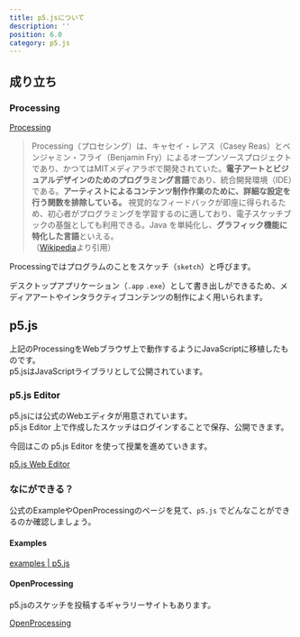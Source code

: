 ```yaml
---
title: p5.jsについて
description: ''
position: 6.0
category: p5.js
---
```


## 成り立ち

### Processing

<static-img src="resource/image/p5js_intro_logo-p5.png" alt="Processing" width="128" height="128"></static-img>

[Processing](https://processing.org/)

> Processing（プロセシング）は、キャセイ・レアス（Casey Reas）とベンジャミン・フライ（Benjamin Fry）によるオープンソースプロジェクトであり、かつてはMITメディアラボで開発されていた。<strong>電子アートとビジュアルデザインのためのプログラミング言語</strong>であり、統合開発環境（IDE）である。<strong>アーティストによるコンテンツ制作作業のために、詳細な設定を行う関数を排除している。</strong> 視覚的なフィードバックが即座に得られるため、初心者がプログラミングを学習するのに適しており、電子スケッチブックの基盤としても利用できる。Java を単純化し、<strong>グラフィック機能に特化した言語</strong>といえる。  
（[Wikipedia](https://ja.wikipedia.org/wiki/Processing)より引用）

Processingではプログラムのことをスケッチ（`sketch`）と呼びます。

デスクトップアプリケーション（`.app` `.exe`）として書き出しができるため、メディアアートやインタラクティブコンテンツの制作によく用いられます。

## p5.js

<static-img src="resource/image/common_logo-p5js.svg" width="128" height="58" alt="p5.js"></static-img>

上記のProcessingをWebブラウザ上で動作するようにJavaScriptに移植したものです。  
p5.jsはJavaScriptライブラリとして公開されています。

### p5.js Editor

p5.jsには公式のWebエディタが用意されています。  
p5.js Editor 上で作成したスケッチはログインすることで保存、公開できます。

今回はこの p5.js Editor を使って授業を進めていきます。

[p5.js Web Editor](https://editor.p5js.org/)

<static-img src="resource/image/p5js_intro_editor.png" alt="p5.js Editor"></static-img>


### なにができる？

<alert type="success">

公式のExampleやOpenProcessingのページを見て、`p5.js` でどんなことができるのか確認しましょう。

</alert>

#### Examples

[examples | p5.js](https://p5js.org/examples/)

<static-img src="resource/image/p5js_intro_p5js-examples.png" alt="p5.js Editor"></static-img>

#### OpenProcessing

p5.jsのスケッチを投稿するギャラリーサイトもあります。

[OpenProcessing](https://www.openprocessing.org/browse/#)

<static-img src="resource/image/p5js_intro_openprocessing.png" alt="p5.js Editor"></static-img>